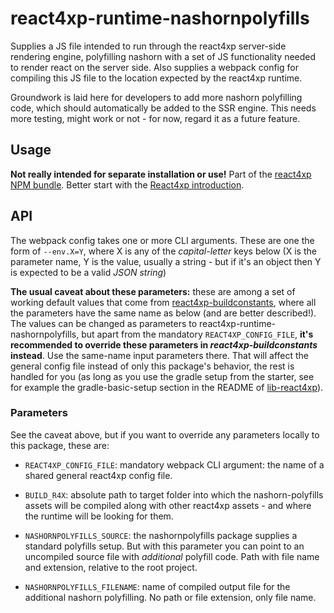 # react4xp-runtime-nashornpolyfills

Supplies a JS file intended to run through the react4xp server-side rendering engine, polyfilling nashorn with a set of JS functionality needed to render react on the server side. Also supplies a webpack config for compiling this JS file to the location expected by the react4xp runtime.

Groundwork is laid here for developers to add more nashorn polyfilling code, which should automatically be added to the SSR engine. This needs more testing, might work or not - for now, regard it as a future feature.

## Usage

**Not really intended for separate installation or use!** Part of the [react4xp NPM bundle](https://www.npmjs.com/package/react4xp). Better start with the [React4xp introduction](https://developer.enonic.com/templates/react4xp).

## API

The webpack config takes one or more CLI arguments. These are one the form of `--env.X=Y`, where X is any of the _capital-letter_ keys below (X is the parameter name, Y is the value, usually a string - but if it's an object then Y is expected to be a valid _JSON string_)

**The usual caveat about these parameters:** these are among a set of working default values that come from [react4xp-buildconstants](https://www.npmjs.com/package/react4xp-buildconstants), where all the parameters have the same name as below (and are better described!). The values can be changed as parameters to react4xp-runtime-nashornpolyfills, but apart from the mandatory `REACT4XP_CONFIG_FILE`, **it's recommended to override these parameters in _react4xp-buildconstants_ instead**. Use the same-name input parameters there. That will affect the general config file instead of only this package's behavior, the rest is handled for you (as long as you use the gradle setup from the starter, see for example the gradle-basic-setup section in the README of [lib-react4xp](https://github.com/enonic/lib-react4xp)).

### Parameters

See the caveat above, but if you want to override any parameters locally to this package, these are:

- `REACT4XP_CONFIG_FILE`: mandatory webpack CLI argument: the name of a shared general react4xp config file.

- `BUILD_R4X`: absolute path to target folder into which the nashorn-polyfills assets will be compiled along with other react4xp assets - and where the runtime will be looking for them.

- `NASHORNPOLYFILLS_SOURCE`: the nashornpolyfills package supplies a standard polyfills setup. But with this parameter you can point to an uncompiled source file with _additional_ polyfill code. Path with file name and extension, relative to the root project.

- `NASHORNPOLYFILLS_FILENAME`: name of compiled output file for the additional nashorn polyfilling. No path or file extension, only file name.

